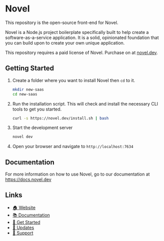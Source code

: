 # Novel

This repository is the open-source front-end for Novel.

Novel is a Node.js project boilerplate specifically built to help create
a software-as-a-service application. It is a solid, opinionated foundation that you can
build upon to create your own unique application.

This repository requires a paid license of Novel. Purchase on at [novel.dev](https://novel.dev).

## Getting Started

1. Create a folder where you want to install Novel then `cd` to it.
   ```bash
   mkdir new-saas
   cd new-saas
   ```
2. Run the installation script. This will check and install the necessary CLI tools to get you started.
   ```bash
   curl -s https://novel.dev/install.sh | bash
   ```
3. Start the development server
    ```bash
    novel dev
    ```
4. Open your browser and navigate to `http://localhost:7634`

## Documentation

For more information on how to use Novel, go to our documentation at https://docs.novel.dev

## Links

- [🏠 Website](https://novel.dev)
- [📚 Documentation](https://docs.novel.dev)
- [🚀 Get Started](https://docs.novel.dev/start)
- [📣 Updates](https://novel.dev/changelog)
- [📧 Support](mailto:hello@novel.dev)
